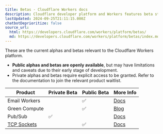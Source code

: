 ```yaml
---
title: Betas · Cloudflare Workers docs
description: Cloudflare developer platform and Workers features beta status.
lastUpdated: 2024-09-25T21:11:15.000Z
chatbotDeprioritize: false
source_url:
  html: https://developers.cloudflare.com/workers/platform/betas/
  md: https://developers.cloudflare.com/workers/platform/betas/index.md
---
```


These are the current alphas and betas relevant to the Cloudflare Workers platform.

* **Public alphas and betas are openly available**, but may have limitations and caveats due to their early stage of development.
* Private alphas and betas require explicit access to be granted. Refer to the documentation to join the relevant product waitlist.

| Product | Private Beta | Public Beta | More Info |
| - | - | - | - |
| Email Workers | | ✅ | [Docs](https://developers.cloudflare.com/email-routing/email-workers/) |
| Green Compute | | ✅ | [Blog](https://blog.cloudflare.com/earth-day-2022-green-compute-open-beta/) |
| Pub/Sub | ✅ | | [Docs](https://developers.cloudflare.com/pub-sub) |
| [TCP Sockets](https://developers.cloudflare.com/workers/runtime-apis/tcp-sockets/) | | ✅ | [Docs](https://developers.cloudflare.com/workers/runtime-apis/tcp-sockets) |
